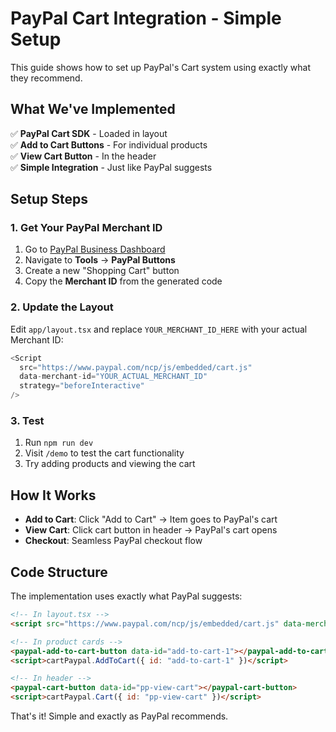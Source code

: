 # PayPal Cart Integration - Simple Setup

This guide shows how to set up PayPal's Cart system using exactly what they recommend.

## What We've Implemented

✅ **PayPal Cart SDK** - Loaded in layout  
✅ **Add to Cart Buttons** - For individual products  
✅ **View Cart Button** - In the header  
✅ **Simple Integration** - Just like PayPal suggests  

## Setup Steps

### 1. Get Your PayPal Merchant ID

1. Go to [PayPal Business Dashboard](https://business.paypal.com/)
2. Navigate to **Tools** → **PayPal Buttons**
3. Create a new "Shopping Cart" button
4. Copy the **Merchant ID** from the generated code

### 2. Update the Layout

Edit `app/layout.tsx` and replace `YOUR_MERCHANT_ID_HERE` with your actual Merchant ID:

```typescript
<Script
  src="https://www.paypal.com/ncp/js/embedded/cart.js"
  data-merchant-id="YOUR_ACTUAL_MERCHANT_ID"
  strategy="beforeInteractive"
/>
```

### 3. Test

1. Run `npm run dev`
2. Visit `/demo` to test the cart functionality
3. Try adding products and viewing the cart

## How It Works

- **Add to Cart**: Click "Add to Cart" → Item goes to PayPal's cart
- **View Cart**: Click cart button in header → PayPal's cart opens
- **Checkout**: Seamless PayPal checkout flow

## Code Structure

The implementation uses exactly what PayPal suggests:

```html
<!-- In layout.tsx -->
<script src="https://www.paypal.com/ncp/js/embedded/cart.js" data-merchant-id="YOUR_ID"></script>

<!-- In product cards -->
<paypal-add-to-cart-button data-id="add-to-cart-1"></paypal-add-to-cart-button>
<script>cartPaypal.AddToCart({ id: "add-to-cart-1" })</script>

<!-- In header -->
<paypal-cart-button data-id="pp-view-cart"></paypal-cart-button>
<script>cartPaypal.Cart({ id: "pp-view-cart" })</script>
```

That's it! Simple and exactly as PayPal recommends. 